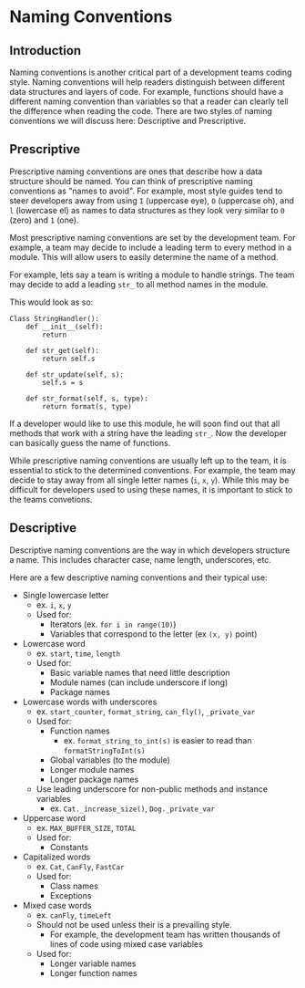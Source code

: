 # Naming Conventions

## Introduction
Naming conventions is another critical part of a development teams coding style. Naming conventions will help readers distinguish between different data structures and layers of code. For example, functions should have a different naming convention than variables so that a reader can clearly tell the difference when reading the code. There are two styles of naming conventions we will discuss here: Descriptive and Prescriptive.

## Prescriptive
Prescriptive naming conventions are ones that describe how a data structure should be named. You can think of prescriptive naming conventions as "names to avoid". For example, most style guides tend to steer developers away from using `I` (uppercase eye), `O` (uppercase oh), and `l` (lowercase el) as names to data structures as they look very similar to `0` (zero) and `1` (one). 

Most prescriptive naming conventions are set by the development team. For example, a team may decide to include a leading term to every method in a module. This will allow users to easily determine the name of a method. 

For example, lets say a team is writing a module to handle strings. The team may decide to add a leading `str_` to all method names in the module.

This would look as so:
```
Class StringHandler():
	def __init__(self):
		return

	def str_get(self):
		return self.s

	def str_update(self, s):
		self.s = s

	def str_format(self, s, type):
		return format(s, type)
```
If a developer would like to use this module, he will soon find out that all methods that work with a string have the leading `str_`. Now the developer can basically guess the name of functions.

While prescriptive naming conventions are usually left up to the team, it is essential to stick to the determined conventions. For example, the team may decide to stay away from all single letter names (`i`, `x`, `y`). While this may be difficult for developers used to using these names, it is important to stick to the teams convetions.


## Descriptive
Descriptive naming conventions are the way in which developers structure a name. This includes character case, name length, underscores, etc.

Here are a few descriptive naming conventions and their typical use:
- Single lowercase letter
	- ex. `i`, `x`, `y`
	- Used for:
		- Iterators (ex. `for i in range(10)`)
		- Variables that correspond to the letter (ex `(x, y)` point)
- Lowercase word
	- ex. `start`, `time`, `length`
	- Used for: 
		- Basic variable names that need little description
		- Module names (can include underscore if long)
		- Package names
- Lowercase words with underscores
	- ex. `start_counter`, `format_string`, `can_fly()`, `_private_var`
	- Used for:
		- Function names
			- ex. `format_string_to_int(s)` is easier to read than `formatStringToInt(s)`
		- Global variables (to the module)
		- Longer module names
		- Longer package names
	- Use leading underscore for non-public methods and instance variables
		- ex. `Cat._increase_size()`, `Dog._private_var`
- Uppercase word
	- ex. `MAX_BUFFER_SIZE`, `TOTAL`
	- Used for:
		- Constants
- Capitalized words
	- ex. `Cat`, `CanFly`, `FastCar`
	- Used for:
		- Class names
		- Exceptions
- Mixed case words
	- ex. `canFly`, `timeLeft`
	- Should not be used unless their is a prevailing style.
		- For example, the development team has written thousands of lines of code using mixed case variables
	- Used for:
		- Longer variable names
		- Longer function names


